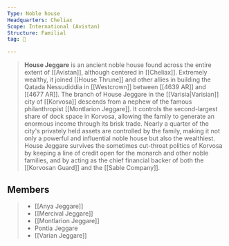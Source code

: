 ```yaml
---
Type: Noble house
Headquarters: Cheliax
Scope: International (Avistan)
Structure: Familial
tag: 👥

---
```


> **House Jeggare** is an ancient noble house found across the entire extent of [[Avistan]], although centered in [[Cheliax]]. Extremely wealthy, it joined [[House Thrune]] and other allies in building the Qatada Nessudiddia in [[Westcrown]] between [[4639 AR]] and [[4677 AR]].
> The branch of House Jeggare in the [[Varisia|Varisian]] city of [[Korvosa]] descends from a nephew of the famous philanthropist [[Montlarion Jeggare]]. It controls the second-largest share of dock space in Korvosa, allowing the family to generate an enormous income through its brisk trade. Nearly a quarter of the city's privately held assets are controlled by the family, making it not only a powerful and influential noble house but also the wealthiest. House Jeggare survives the sometimes cut-throat politics of Korvosa by keeping a line of credit open for the monarch and other noble families, and by acting as the chief financial backer of both the [[Korvosan Guard]] and the [[Sable Company]].


## Members

> - [[Anya Jeggare]]
> - [[Mercival Jeggare]]
> - [[Montlarion Jeggare]]
> - Pontia Jeggare 
> - [[Varian Jeggare]]









